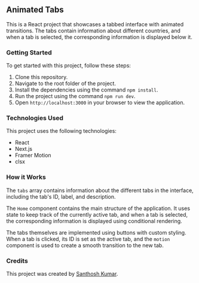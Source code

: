 ## Animated Tabs

This is a React project that showcases a tabbed interface with animated transitions. The tabs contain information about different countries, and when a tab is selected, the corresponding information is displayed below it.

### Getting Started

To get started with this project, follow these steps:

1. Clone this repository.
2. Navigate to the root folder of the project.
3. Install the dependencies using the command `npm install`.
4. Run the project using the command `npm run dev`.
5. Open `http://localhost:3000` in your browser to view the application.

### Technologies Used

This project uses the following technologies:

- React
- Next.js
- Framer Motion
- clsx

### How it Works

The `tabs` array contains information about the different tabs in the interface, including the tab's ID, label, and description.

The `Home` component contains the main structure of the application. It uses state to keep track of the currently active tab, and when a tab is selected, the corresponding information is displayed using conditional rendering.

The tabs themselves are implemented using buttons with custom styling. When a tab is clicked, its ID is set as the active tab, and the `motion` component is used to create a smooth transition to the new tab.

### Credits

This project was created by [Santhosh Kumar](https://github.com/santhoshkumar04).

